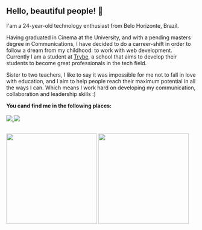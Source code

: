 ## Hello, beautiful people! :wave:

<p>I'am a 24-year-old technology enthusiast from Belo Horizonte, Brazil.</p>
<p>Having graduated in Cinema at the University, and with a pending masters degree in Communications, I have decided to do a carreer-shift in order to follow a dream from my childhood: to work with web development.
Currently I am a student at <a href="https://www.betrybe.com">Trybe</a>, a school that aims to develop their students to become great professionals in the tech field.</p>
<p>Sister to two teachers, I like to say it was impossible for me not to fall in love with education, and I aim to help people reach their maximum potential in all the ways I can. Which means I work hard on developing my communication, collaboration and leadership skills :)</p>
<b>You cand find me in the following places:</b><br><br>
<a href = "mailto:luacomacento@gmail.com" target="_blank">
  <img src="https://img.shields.io/badge/-Gmail-%23333?style=for-the-badge&logo=gmail&logoColor=white" target="_blank">
</a>
<a href="https://www.linkedin.com/in/luaoctaviano" target="_blank">
  <img src="https://img.shields.io/badge/-LinkedIn-%230077B5?style=for-the-badge&logo=linkedin&logoColor=white" target="_blank">
</a> 

##

<div>
  <img height="240em" src="https://github-readme-stats.vercel.app/api/top-langs/?username=luacomacento&langs_count=7&theme=dracula"/>
  <img height="240em" src="https://github-readme-stats.vercel.app/api?username=luacomacento&show_icons=true&theme=dracula&include_all_commits=true&count_private=true"/>
</div>

